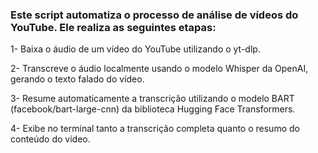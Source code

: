 ### Este script automatiza o processo de análise de vídeos do YouTube. Ele realiza as seguintes etapas:

1- Baixa o áudio de um vídeo do YouTube utilizando o yt-dlp.

2- Transcreve o áudio localmente usando o modelo Whisper da OpenAI, gerando o texto falado do vídeo.

3- Resume automaticamente a transcrição utilizando o modelo BART (facebook/bart-large-cnn) da biblioteca Hugging Face Transformers.

4- Exibe no terminal tanto a transcrição completa quanto o resumo do conteúdo do vídeo.

